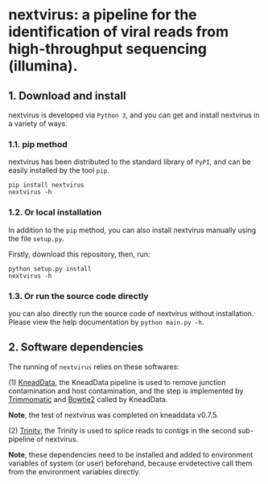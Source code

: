 # nextvirus: a pipeline for the identification of viral reads from high-throughput sequencing (illumina).

## 1. Download and install

nextvirus is developed via ```Python 3```, and you can get and install nextvirus in a variety of ways.

### 1.1. pip method

nextvirus has been distributed to the standard library of ```PyPI```, and can be easily installed by the tool ```pip```.

```
pip install nextvirus
nextvirus -h
```

### 1.2. Or local installation

In addition to the  ```pip``` method, you can also install nextvirus manually using the file ```setup.py```. 

Firstly, download this repository, then, run:
```
python setup.py install
nextvirus -h
```

### 1.3. Or run the source code directly

you can also directly run the source code of nextvirus without installation. Please view the help documentation by ```python main.py -h```.


## 2. Software dependencies

The running of ```nextvirus``` relies on these softwares:

(1) [KneadData](https://github.com/biobakery/kneaddata), the KneadData pipeline is used to remove junction contamination and host contamination, and the step is implemented by [Trimmomatic](http://www.usadellab.org/cms/?page=trimmomatic) and [Bowtie2](http://bowtie-bio.sourceforge.net/bowtie2/index.shtml) called by KneadData. 

<b>Note</b>, the test of nextvirus was completed on kneaddata v0.7.5. 

(2) [Trinity](https://github.com/trinityrnaseq/trinityrnaseq), the Trinity is used to splice reads to contigs in the second sub-pipeline of nextvirus.


<b>Note</b>, these dependencies need to be installed and added to environment variables of system (or user) beforehand, because ervdetective call them from the environment variables directly.
